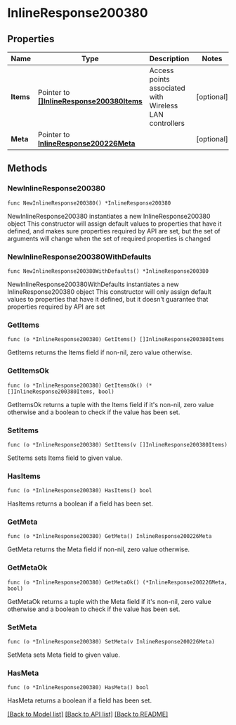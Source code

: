 # InlineResponse200380

## Properties

Name | Type | Description | Notes
------------ | ------------- | ------------- | -------------
**Items** | Pointer to [**[]InlineResponse200380Items**](InlineResponse200380Items.md) | Access points associated with Wireless LAN controllers | [optional] 
**Meta** | Pointer to [**InlineResponse200226Meta**](InlineResponse200226Meta.md) |  | [optional] 

## Methods

### NewInlineResponse200380

`func NewInlineResponse200380() *InlineResponse200380`

NewInlineResponse200380 instantiates a new InlineResponse200380 object
This constructor will assign default values to properties that have it defined,
and makes sure properties required by API are set, but the set of arguments
will change when the set of required properties is changed

### NewInlineResponse200380WithDefaults

`func NewInlineResponse200380WithDefaults() *InlineResponse200380`

NewInlineResponse200380WithDefaults instantiates a new InlineResponse200380 object
This constructor will only assign default values to properties that have it defined,
but it doesn't guarantee that properties required by API are set

### GetItems

`func (o *InlineResponse200380) GetItems() []InlineResponse200380Items`

GetItems returns the Items field if non-nil, zero value otherwise.

### GetItemsOk

`func (o *InlineResponse200380) GetItemsOk() (*[]InlineResponse200380Items, bool)`

GetItemsOk returns a tuple with the Items field if it's non-nil, zero value otherwise
and a boolean to check if the value has been set.

### SetItems

`func (o *InlineResponse200380) SetItems(v []InlineResponse200380Items)`

SetItems sets Items field to given value.

### HasItems

`func (o *InlineResponse200380) HasItems() bool`

HasItems returns a boolean if a field has been set.

### GetMeta

`func (o *InlineResponse200380) GetMeta() InlineResponse200226Meta`

GetMeta returns the Meta field if non-nil, zero value otherwise.

### GetMetaOk

`func (o *InlineResponse200380) GetMetaOk() (*InlineResponse200226Meta, bool)`

GetMetaOk returns a tuple with the Meta field if it's non-nil, zero value otherwise
and a boolean to check if the value has been set.

### SetMeta

`func (o *InlineResponse200380) SetMeta(v InlineResponse200226Meta)`

SetMeta sets Meta field to given value.

### HasMeta

`func (o *InlineResponse200380) HasMeta() bool`

HasMeta returns a boolean if a field has been set.


[[Back to Model list]](../README.md#documentation-for-models) [[Back to API list]](../README.md#documentation-for-api-endpoints) [[Back to README]](../README.md)


